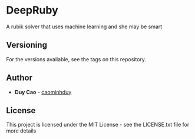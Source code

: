 # DeepRuby
A rubik solver that uses machine learning and she may be smart

## Versioning
For the versions available, see the tags on this repository.

## Author
* **Duy Cao** - [caominhduy](https://github.com/caominhduy/)

## License
This project is licensed under the MIT License - see the LICENSE.txt file for more details


